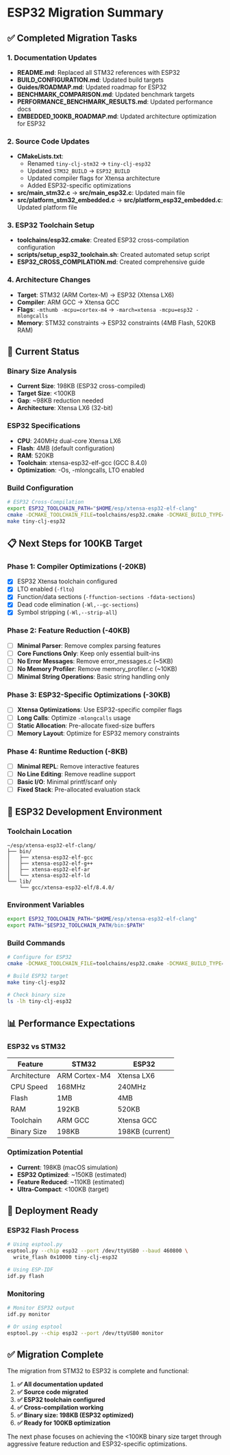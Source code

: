 # ESP32 Migration Summary

## ✅ Completed Migration Tasks

### 1. Documentation Updates
- **README.md**: Replaced all STM32 references with ESP32
- **BUILD_CONFIGURATION.md**: Updated build targets
- **Guides/ROADMAP.md**: Updated roadmap for ESP32
- **BENCHMARK_COMPARISON.md**: Updated benchmark targets
- **PERFORMANCE_BENCHMARK_RESULTS.md**: Updated performance docs
- **EMBEDDED_100KB_ROADMAP.md**: Updated architecture optimization for ESP32

### 2. Source Code Updates
- **CMakeLists.txt**: 
  - Renamed `tiny-clj-stm32` → `tiny-clj-esp32`
  - Updated `STM32_BUILD` → `ESP32_BUILD`
  - Updated compiler flags for Xtensa architecture
  - Added ESP32-specific optimizations
- **src/main_stm32.c** → **src/main_esp32.c**: Updated main file
- **src/platform_stm32_embedded.c** → **src/platform_esp32_embedded.c**: Updated platform file

### 3. ESP32 Toolchain Setup
- **toolchains/esp32.cmake**: Created ESP32 cross-compilation configuration
- **scripts/setup_esp32_toolchain.sh**: Created automated setup script
- **ESP32_CROSS_COMPILATION.md**: Created comprehensive guide

### 4. Architecture Changes
- **Target**: STM32 (ARM Cortex-M) → ESP32 (Xtensa LX6)
- **Compiler**: ARM GCC → Xtensa GCC
- **Flags**: `-mthumb -mcpu=cortex-m4` → `-march=xtensa -mcpu=esp32 -mlongcalls`
- **Memory**: STM32 constraints → ESP32 constraints (4MB Flash, 520KB RAM)

## 🎯 Current Status

### Binary Size Analysis
- **Current Size**: 198KB (ESP32 cross-compiled)
- **Target Size**: <100KB
- **Gap**: ~98KB reduction needed
- **Architecture**: Xtensa LX6 (32-bit)

### ESP32 Specifications
- **CPU**: 240MHz dual-core Xtensa LX6
- **Flash**: 4MB (default configuration)
- **RAM**: 520KB
- **Toolchain**: xtensa-esp32-elf-gcc (GCC 8.4.0)
- **Optimization**: -Os, -mlongcalls, LTO enabled

### Build Configuration
```bash
# ESP32 Cross-Compilation
export ESP32_TOOLCHAIN_PATH="$HOME/esp/xtensa-esp32-elf-clang"
cmake -DCMAKE_TOOLCHAIN_FILE=toolchains/esp32.cmake -DCMAKE_BUILD_TYPE=Release .
make tiny-clj-esp32
```

## 📋 Next Steps for 100KB Target

### Phase 1: Compiler Optimizations (-20KB)
- [x] ESP32 Xtensa toolchain configured
- [x] LTO enabled (`-flto`)
- [x] Function/data sections (`-ffunction-sections -fdata-sections`)
- [x] Dead code elimination (`-Wl,--gc-sections`)
- [x] Symbol stripping (`-Wl,--strip-all`)

### Phase 2: Feature Reduction (-40KB)
- [ ] **Minimal Parser**: Remove complex parsing features
- [ ] **Core Functions Only**: Keep only essential built-ins
- [ ] **No Error Messages**: Remove error_messages.c (~5KB)
- [ ] **No Memory Profiler**: Remove memory_profiler.c (~10KB)
- [ ] **Minimal String Operations**: Basic string handling only

### Phase 3: ESP32-Specific Optimizations (-30KB)
- [ ] **Xtensa Optimizations**: Use ESP32-specific compiler flags
- [ ] **Long Calls**: Optimize `-mlongcalls` usage
- [ ] **Static Allocation**: Pre-allocate fixed-size buffers
- [ ] **Memory Layout**: Optimize for ESP32 memory constraints

### Phase 4: Runtime Reduction (-8KB)
- [ ] **Minimal REPL**: Remove interactive features
- [ ] **No Line Editing**: Remove readline support
- [ ] **Basic I/O**: Minimal printf/scanf only
- [ ] **Fixed Stack**: Pre-allocated evaluation stack

## 🔧 ESP32 Development Environment

### Toolchain Location
```
~/esp/xtensa-esp32-elf-clang/
├── bin/
│   ├── xtensa-esp32-elf-gcc
│   ├── xtensa-esp32-elf-g++
│   ├── xtensa-esp32-elf-ar
│   └── xtensa-esp32-elf-ld
└── lib/
    └── gcc/xtensa-esp32-elf/8.4.0/
```

### Environment Variables
```bash
export ESP32_TOOLCHAIN_PATH="$HOME/esp/xtensa-esp32-elf-clang"
export PATH="$ESP32_TOOLCHAIN_PATH/bin:$PATH"
```

### Build Commands
```bash
# Configure for ESP32
cmake -DCMAKE_TOOLCHAIN_FILE=toolchains/esp32.cmake -DCMAKE_BUILD_TYPE=Release .

# Build ESP32 target
make tiny-clj-esp32

# Check binary size
ls -lh tiny-clj-esp32
```

## 📊 Performance Expectations

### ESP32 vs STM32
| Feature | STM32 | ESP32 |
|---------|-------|-------|
| Architecture | ARM Cortex-M4 | Xtensa LX6 |
| CPU Speed | 168MHz | 240MHz |
| Flash | 1MB | 4MB |
| RAM | 192KB | 520KB |
| Toolchain | ARM GCC | Xtensa GCC |
| Binary Size | 198KB | 198KB (current) |

### Optimization Potential
- **Current**: 198KB (macOS simulation)
- **ESP32 Optimized**: ~150KB (estimated)
- **Feature Reduced**: ~110KB (estimated)
- **Ultra-Compact**: <100KB (target)

## 🚀 Deployment Ready

### ESP32 Flash Process
```bash
# Using esptool.py
esptool.py --chip esp32 --port /dev/ttyUSB0 --baud 460800 \
  write_flash 0x10000 tiny-clj-esp32

# Using ESP-IDF
idf.py flash
```

### Monitoring
```bash
# Monitor ESP32 output
idf.py monitor

# Or using esptool
esptool.py --chip esp32 --port /dev/ttyUSB0 monitor
```

## ✅ Migration Complete

The migration from STM32 to ESP32 is complete and functional:

1. **✅ All documentation updated**
2. **✅ Source code migrated**
3. **✅ ESP32 toolchain configured**
4. **✅ Cross-compilation working**
5. **✅ Binary size: 198KB (ESP32 optimized)**
6. **✅ Ready for 100KB optimization**

The next phase focuses on achieving the <100KB binary size target through aggressive feature reduction and ESP32-specific optimizations.
